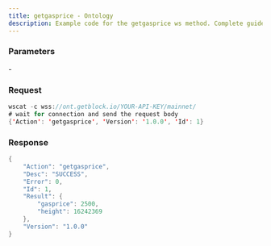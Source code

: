 ```yaml
---
title: getgasprice - Ontology
description: Example code for the getgasprice ws method. Сomplete guide on how to use getgasprice ws in GetBlock.io Web3 documentation.
---
```


### Parameters


\-

### Request

``` java
wscat -c wss://ont.getblock.io/YOUR-API-KEY/mainnet/ 
# wait for connection and send the request body 
{'Action': 'getgasprice', 'Version': '1.0.0', 'Id': 1}
```

###  Response

``` java
{
    "Action": "getgasprice",
    "Desc": "SUCCESS",
    "Error": 0,
    "Id": 1,
    "Result": {
        "gasprice": 2500,
        "height": 16242369
    },
    "Version": "1.0.0"
}
```


